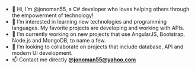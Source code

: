 - 👋 Hi, I’m @jonoman55, a C# developer who loves helping others through the empowerment of technology!
- 👀 I’m interested in learning new technologies and programming languages. My favorite projects are developing and working with APIs.
- 🌱 I’m currently working on new projects that use AngularJS, Bootstrap, Node.js and MongoDB, to name a few. 
- 💞️ I’m looking to collaborate on projects that include database, API and modern UI development. 
- 📫 Contact me directly <b>@</b><b href="mailto:jonoman55@yahoo.com">jonoman55@yahoo.com</b>

<!---
jonoman55/jonoman55 is a ✨ special ✨ repository because its `README.md` (this file) appears on your GitHub profile.
You can click the Preview link to take a look at your changes.
--->
